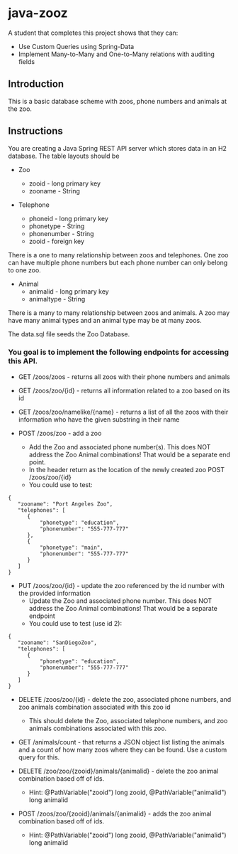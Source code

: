 # java-zooz

A student that completes this project shows that they can:
* Use Custom Queries using Spring-Data
* Implement Many-to-Many and One-to-Many relations with auditing fields

## Introduction

This is a basic database scheme with zoos, phone numbers and animals at the zoo.

## Instructions

You are creating a Java Spring REST API server which stores data in an H2 database. The table layouts should be

* Zoo
  * zooid - long primary key
  * zooname - String

* Telephone
  * phoneid - long primary key
  * phonetype - String
  * phonenumber - String
  * zooid - foreign key
  
There is a one to many relationship between zoos and telephones. One zoo can have multiple phone numbers but each phone number can only belong to one zoo.

* Animal
  * animalid - long primary key
  * animaltype - String

There is a many to many relationship between zoos and animals. A zoo may have many animal types and an animal type may be at many zoos.

The data.sql file seeds the Zoo Database. 

### You goal is to implement the following endpoints for accessing this API.

* GET /zoos/zoos - returns all zoos with their phone numbers and animals

* GET /zoos/zoo/{id} - returns all information related to a zoo based on its id

* GET /zoos/zoo/namelike/{name} - returns a list of all the zoos with their information who have the given substring in their name

* POST /zoos/zoo - add a zoo
  * Add the Zoo and associated phone number(s). This does NOT address the Zoo Animal combinations! That would be a separate end point.
  * In the header return as the location of the newly created zoo POST /zoos/zoo/{id}
  * You could use to test:
```
{
   "zooname": "Port Angeles Zoo",
   "telephones": [
      {
          "phonetype": "education",
          "phonenumber": "555-777-777"
      },
      {
          "phonetype": "main",
          "phonenumber": "555-777-777"
      }
   ]
}
```

* PUT /zoos/zoo/{id} - update the zoo referenced by the id number with the provided information
  * Update the Zoo and associated phone number. This does NOT address the Zoo Animal combinations! That would be a separate endpoint
  * You could use to test (use id 2):
  
```
{
   "zooname": "SanDiegoZoo",
   "telephones": [
      {
          "phonetype": "education",
          "phonenumber": "555-777-777"
      }
   ]
} 
```

* DELETE /zoos/zoo/{id} - delete the zoo, associated phone numbers, and zoo animals combination associated with this zoo id
  * This should delete the Zoo, associated telephone numbers, and zoo animals combinations associated with this zoo.

* GET /animals/count -  that returns a JSON object list listing the animals and a count of how many zoos where they can be found. Use a custom query for this. 


* DELETE /zoo/zoo/{zooid}/animals/{animalid} - delete the zoo animal combination based off of ids. 
  * Hint: @PathVariable("zooid") long zooid, @PathVariable("animalid") long animalid

* POST /zoos/zoo/{zooid}/animals/{animalid} - adds the zoo animal combination based off of ids. 
  * Hint: @PathVariable("zooid") long zooid, @PathVariable("animalid") long animalid

